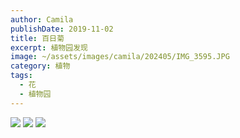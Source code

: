 ```yaml
---
author: Camila
publishDate: 2019-11-02
title: 百日菊
excerpt: 植物园发现
image: ~/assets/images/camila/202405/IMG_3595.JPG
category: 植物
tags:
  - 花
  - 植物园
---
```


![](~/assets/images/camila/202405/IMG_3595.JPG)
![](~/assets/images/camila/202405/IMG_3705.JPG)
![](~/assets/images/camila/202405/IMG_3706.JPG)


